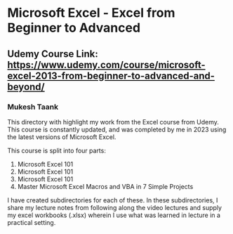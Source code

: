 # Microsoft Excel - Excel from Beginner to Advanced
## Udemy Course Link: https://www.udemy.com/course/microsoft-excel-2013-from-beginner-to-advanced-and-beyond/
### Mukesh Taank


This directory with highlight my work from the Excel course from Udemy. This course is constantly updated, and was completed by me in 2023 using the latest versions of Microsoft Excel.

This course is split into four parts:
  1. Microsoft Excel 101
  2. Microsoft Excel 101
  3. Microsoft Excel 101
  4. Master Microsoft Excel Macros and VBA in 7 Simple Projects
 
I have created subdirectories for each of these. In these subdirectories, I share my lecture notes from following along the video lectures and supply my excel workbooks (.xlsx) wherein I use what was learned in lecture in a practical setting.
